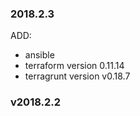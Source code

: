 ### 2018.2.3

   ADD:
   - ansible
   - terraform version 0.11.14
   - terragrunt version v0.18.7

### v2018.2.2
